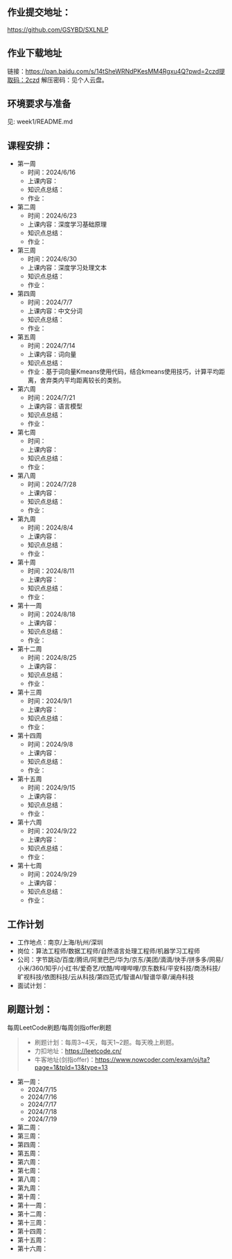 ## 作业提交地址：

https://github.com/GSYBD/SXLNLP

## 作业下载地址

链接：https://pan.baidu.com/s/14tSheWRNdPKesMM4Rgxu4Q?pwd=2czd提取码：2czd
解压密码：见个人云盘。

## 环境要求与准备

见: week1/README.md

## 课程安排：

- 第一周
    - 时间：2024/6/16
    - 上课内容：
    - 知识点总结：
    - 作业：
- 第二周
    - 时间：2024/6/23
    - 上课内容：深度学习基础原理
    - 知识点总结：
    - 作业：
- 第三周
    - 时间：2024/6/30
    - 上课内容：深度学习处理文本
    - 知识点总结：
    - 作业：
- 第四周
    - 时间：2024/7/7
    - 上课内容：中文分词
    - 知识点总结：
    - 作业：
- 第五周
    - 时间：2024/7/14
    - 上课内容：词向量
    - 知识点总结：
    - 作业：基于词向量Kmeans使用代码，结合kmeans使用技巧，计算平均距离，舍弃类内平均距离较长的类别。
- 第六周
    - 时间：2024/7/21
    - 上课内容：语言模型
    - 知识点总结：
    - 作业：
- 第七周
    - 时间：
    - 上课内容：
    - 知识点总结：
    - 作业：
- 第八周
    - 时间：2024/7/28
    - 上课内容：
    - 知识点总结：
    - 作业：
- 第九周
    - 时间：2024/8/4
    - 上课内容：
    - 知识点总结：
    - 作业：
- 第十周
    - 时间：2024/8/11
    - 上课内容：
    - 知识点总结：
    - 作业：
- 第十一周
    - 时间：2024/8/18
    - 上课内容：
    - 知识点总结：
    - 作业：
- 第十二周
    - 时间：2024/8/25
    - 上课内容：
    - 知识点总结：
    - 作业：
- 第十三周
    - 时间：2024/9/1
    - 上课内容：
    - 知识点总结：
    - 作业：
- 第十四周
    - 时间：2024/9/8
    - 上课内容：
    - 知识点总结：
    - 作业：
- 第十五周
    - 时间：2024/9/15
    - 上课内容：
    - 知识点总结：
    - 作业：
- 第十六周
    - 时间：2024/9/22
    - 上课内容：
    - 知识点总结：
    - 作业：
- 第十七周
    - 时间：2024/9/29
    - 上课内容：
    - 知识点总结：
    - 作业：

## 工作计划
- 工作地点：南京/上海/杭州/深圳
- 岗位：算法工程师/数据工程师/自然语言处理工程师/机器学习工程师
- 公司：字节跳动/百度/腾讯/阿里巴巴/华为/京东/美团/滴滴/快手/拼多多/网易/小米/360/知乎/小红书/爱奇艺/优酷/哔哩哔哩/京东数科/平安科技/商汤科技/旷视科技/依图科技/云从科技/第四范式/智谱AI/智谱华章/澜舟科技
- 面试计划：

## 刷题计划：
每周LeetCode刷题/每周剑指offer刷题
> - 刷题计划：每周3~4天，每天1~2题。每天晚上刷题。
> - 力扣地址：https://leetcode.cn/
> - 牛客地址(剑指offer)：https://www.nowcoder.com/exam/oj/ta?page=1&tpId=13&type=13
- 第一周：
    - 2024/7/15
    - 2024/7/16
    - 2024/7/17
    - 2024/7/18
    - 2024/7/19
- 第二周：
- 第三周：
- 第四周：
- 第五周：
- 第六周：
- 第七周：
- 第八周：
- 第九周：
- 第十周：
- 第十一周：
- 第十二周：
- 第十三周：
- 第十四周：
- 第十五周：
- 第十六周：

